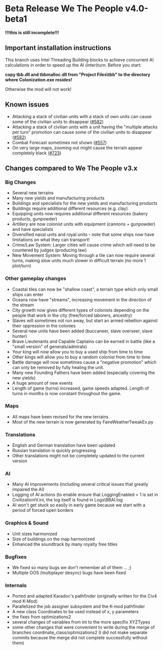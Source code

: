 # Beta Release We The People v4.0-beta1
**!!!this is still incomplete!!!**

## Important installation instructions
This branch uses Intel Threading Building blocks to achieve concurrent AI calculations in order to speed up the AI (inter)turn. 
Before you start:

**copy tbb.dll and tbbmalloc.dll from "Project Files\tbb" to the directory where Colonization.exe resides!**

Otherwise the mod will not work!

## Known issues
* Attacking a stack of civilian units with a stack of own units can cause some of the civilian units to disappear ([#582](https://github.com/We-the-People-civ4col-mod/Mod/issues/582))
* Attacking a stack of civilian units with a unit having the "multiple attacks per turn" promotion can cause some of the civilian units to disappear ([#582](https://github.com/We-the-People-civ4col-mod/Mod/issues/582))
* Combat Forecast sometimes not shown ([#557](https://github.com/We-the-People-civ4col-mod/Mod/issues/557))
* On very large maps, zooming out might cause the terrain appear completely black ([#723](https://github.com/We-the-People-civ4col-mod/Mod/issues/723))


## Changes compared to We The People v3.x
### Big Changes
* Several new terrains
* Many new yields and manufacturing products
* Buildings and specialists for the new yields and manufacturing products
* Buildings require additional different resources (e.g. clay)
* Equipping units now requires additional different resources (bakery products, gunpowder)
* Artillery are now colonist units with equipment (cannons + gunpowder) and have specialists
* Diversified naval units and royal units - note that some ships now have limitations on what they can transport!
* Crime/Law System: Larger cities will cause crime which will need to be countered by judges (producing law)
* New Movement System: Moving through a tile can now require several turns, making slow units much slower in difficult terrain (no more 1 plot/turn)

### Other gameplay changes
* Coastal tiles can now be "shallow coast", a terrain type which only small ships can enter
* Oceans now have "streams", increasing movement in the direction of the stream
* City growth now gives different types of colonists depending on the people that work in the city (free/forced laborers, ancestry)
* Slaves will sometimes not run away, but start an armed rebellion against their oppression in the colonies
* Several new units have been added (buccaneer, slave overseer, slave hunter)
* Brave Lieutenants and Capable Captains can be earned in battle (like a "small version" of generals/admirals)
* Your king will now allow you to buy a used ship from time to time
* Other kings will allow you to buy a random colonist from time to time
* Battle damage will now sometimes cause a "negative promotion" which can only be removed by fully healing the unit.
* Many new Founding Fathers have been added (especially covering the new yields)
* A huge amount of new events
* Length of game (turns) increased, game speeds adapted. Length of turns in months is now constant throughout the game.

### Maps
* All maps have been revised for the new terrains
* Most of the new terrain is now generated by FaireWeatherTweakEx.py  

### Translations
* English and German translation have been updated
* Russian translation is quickly progressing
* Other translations might not be completely updated to the current version

### AI
* Many AI improvements (including several critical issues that greatly impaired the AI)  
* Logging of AI actions (to enable ensure that LoggingEnabled = 1 is set in CivilizationIV.ini, the log itself is found in Logs\BBAI.log  
* AI won't get stuck so easily in early game because we start with a period of forced open borders

### Graphics & Sound
* Unit sizes harmonized
* Size of buildings on the map harmonized
* Enhanced the soundtrack by many royalty free titles

### Bugfixes
* We fixed so many bugs we don't remember all of them ... ;)
* Multiple OOS (multiplayer desync) bugs have been fixed

### Internals
* Ported and adapted Karadoc's pathfinder (originally written for the Civ4 mod K-Mod)  
* Parallelized the job assigner subsystem and the K-mod pathfinder
* A new class Coordinates to be used instead of x, y parameters
* the fixes from optimizations2
* several changes of variables from int to the more specifix XYZTypes
* some other changes that were convenient to write during the merge of branches coordinate_class/optimizations2 (I did not make separate commits because the merge did not complete successfully without them)

